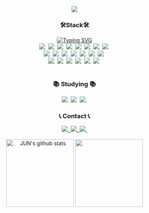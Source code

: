 <div align="center">
  <img src="https://capsule-render.vercel.app/api?type=venom&theme=radical&height=250&section=header&text=JUN_CODING&fontSize=90"/>
</div>

<h3 align="center">🛠Stack🛠</h3>

<div align="center"><a href="https://git.io/typing-svg">
  <img src="https://readme-typing-svg.demolab.com?font=Fira+Code&pause=1000&color=44B6FF&width=435&lines=Techs+that+l've+used+at+least+once" alt="Typing SVG" /></a></div>
<div align="center">
  <img src="https://img.shields.io/badge/C-A8B9CC?style=for-the-badge&logo=C&logoColor=white"/>&nbsp
  <img src="https://img.shields.io/badge/C++-00599C?style=for-the-badge&logo=C%2B%2B&logoColor=white"/>&nbsp
  <img src="https://img.shields.io/badge/java-007396?style=for-the-badge&logoColor=white">&nbsp
  <img src="https://img.shields.io/badge/Kotlin-7F52FF?style=for-the-badge&logo=Kotlin&logoColor=white">&nbsp
  <img src="https://img.shields.io/badge/JavaScript-F7DF1E?style=for-the-badge&logo=javascript&logoColor=black"/>&nbsp
  <img src="https://img.shields.io/badge/React-61DAFB?style=for-the-badge&logo=React&logoColor=black"/>&nbsp
  <img src="https://img.shields.io/badge/PyCharm-000000?style=for-the-badge&logo=PyCharm&logoColor=white"/>&nbsp
  <img src="https://img.shields.io/badge/Python-3776AB?style=for-the-badge&logo=Python&logoColor=white"/>&nbsp
</div>
<div align="center">
  <img src="https://img.shields.io/badge/html5-E34F26?style=for-the-badge&logo=html5&logoColor=white" />&nbsp
  <img src="https://img.shields.io/badge/Android Studio-3DDC84?style=for-the-badge&logo=Android Studio&logoColor=white"/>&nbsp
  <img src="https://img.shields.io/badge/MariaDB-003545?style=for-the-badge&logo=mariaDB&logoColor=white"/>&nbsp
  <img src="https://img.shields.io/badge/MySQL-4479A1?style=for-the-badge&logo=MySQL&logoColor=white"/>&nbsp
  <img src="https://img.shields.io/badge/Node.js-339933?style=for-the-badge&logo=Node.js&logoColor=white"/>&nbsp
  <img src="https://img.shields.io/badge/npm-CB3837?style=for-the-badge&logo=npm&logoColor=white"/>&nbsp
  <img src="https://img.shields.io/badge/Yarn-2C8EBB?style=for-the-badge&logo=yarn&logoColor=white"/>&nbsp
</div>
<div align="center">
  <img src="https://img.shields.io/badge/Visual Studio-5C2D91?style=for-the-badge&logo=Visual Studio&logoColor=white"/>&nbsp
  <img src="https://img.shields.io/badge/Visual Studio Code-007ACC?style=for-the-badge&logo=Visual Studio Code&logoColor=white"/>&nbsp
  <img src="https://img.shields.io/badge/Anaconda-44A833?style=for-the-badge&logo=Anaconda&logoColor=white"/>&nbsp
  <img src="https://img.shields.io/badge/Git-F05032?style=for-the-badge&logo=git&logoColor=white"/>&nbsp
  <img src="https://img.shields.io/badge/GitHub-181717?style=for-the-badge&logo=GitHub&logoColor=white"/>&nbsp
  <img src="https://img.shields.io/badge/Ubuntu-E95420?style=for-the-badge&logo=Ubuntu&logoColor=white"/>&nbsp
</div>
<br>

<h3 align="center">📚 Studying 📚</h3>
<div align="center">
  <img src="https://img.shields.io/badge/springboot-6DB33F?style=for-the-badge&logo=springboot&logoColor=white"/>&nbsp
  <img src="https://img.shields.io/badge/Typescript-3178C6?style=for-the-badge&logo=Typescript&logoColor=white"/>&nbsp
  <img src="https://img.shields.io/badge/Amazon AWS-232F3E?style=for-the-badge&logo=amazonaws&logoColor=white"/>&nbsp
</div>

<h3 align="center">📞 Contact 📞</h3>
<div align="center">
    <a href="mailto:esse3134@gmail.com">
        <img src="https://img.shields.io/badge/Gmail-EA4335?style=for-the-badge&logo=Gmail&logoColor=white">&nbsp
    </a>
    <a href="https://open.kakao.com/o/sjYrKaTg">
        <img src="https://img.shields.io/badge/KakaoTalk-FFCD00?style=for-the-badge&logoColor=black&logo=KakaoTalk">&nbsp 
    </a>
    <a href="https://www.instagram.com/jun_00_tae">
        <img src="https://img.shields.io/badge/Instagram-E4405F?style=for-the-badge&logo=Instagram&logoColor=white">&nbsp 
    </a>
</div>
<br>

<div align="center">
  <a href="https://github.com/imysh578"><img align="center" style="height:180px" src="https://github-readme-stats.vercel.app/api?username=juntae123456&show_icons=true&include_all_commits=true&theme=cobalt&hide_border=true"   alt="JUN's github stats" /></a>
  <a href="https://github.com/imysh578"><img align="center" style="height:180px" src="https://github-readme-stats.vercel.app/api/top-langs/?username=juntae123456&layout=compact&theme=cobalt&hide_border=true" /></a> 
</div>
